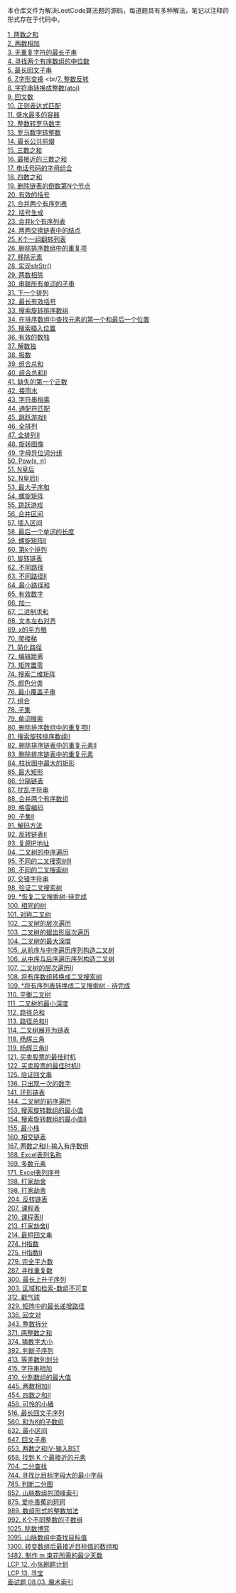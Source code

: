 本仓库文件为解决LeetCode算法题的源码，每道题具有多种解法，笔记以注释的形式存在于代码中。

[1. 两数之和](https://github.com/Seventeen1Gx/LeetCodeAlgorithm/blob/master/src/TwoSum.java)
<br/>[2. 两数相加](https://github.com/Seventeen1Gx/LeetCodeAlgorithm/blob/master/src/AddTowNum.java)
<br/>[3. 无重复字符的最长子串](https://github.com/Seventeen1Gx/LeetCodeAlgorithm/blob/master/src/LengthOfLongestSubstring.java)
<br/> [4. 寻找两个有序数组的中位数](https://github.com/Seventeen1Gx/LeetCodeAlgorithm/blob/master/src/MedianOfTwoSortedArrays.java)
<br/>[5. 最长回文子串](https://github.com/Seventeen1Gx/LeetCodeAlgorithm/blob/master/src/LongestPalindromicSubstring.java)
<br/>[6. Z字形变换](https://github.com/Seventeen1Gx/LeetCodeAlgorithm/blob/master/src/ZigzagConversion.java)
<br/[7. 整数反转](https://github.com/Seventeen1Gx/LeetCodeAlgorithm/blob/master/src/ReverseInteger.java)
<br/>[8. 字符串转换成整数(atoi)](https://github.com/Seventeen1Gx/LeetCodeAlgorithm/blob/master/src/AtoI.java)
<br/>[9. 回文数](https://github.com/Seventeen1Gx/LeetCodeAlgorithm/blob/master/src/PalindromeNum.java)
<br/>[10. 正则表达式匹配](https://github.com/Seventeen1Gx/LeetCodeAlgorithm/blob/master/src/RegularExpressionMatching.java)
<br/>[11. 盛水最多的容器](https://github.com/Seventeen1Gx/LeetCodeAlgorithm/blob/master/src/ContainerWithMostWater.java)
<br/>[12. 整数转罗马数字](https://github.com/Seventeen1Gx/LeetCodeAlgorithm/blob/master/src/IntegerToRoman.java)
<br/>[13. 罗马数字转整数](https://github.com/Seventeen1Gx/LeetCodeAlgorithm/blob/master/src/RomanToInteger.java)
<br/>[14. 最长公共前缀](https://github.com/Seventeen1Gx/LeetCodeAlgorithm/blob/master/src/LongestCommonPrefix.java)
<br/>[15. 三数之和](https://github.com/Seventeen1Gx/LeetCodeAlgorithm/blob/master/src/ThreeSum.java)
<br/>[16. 最接近的三数之和](https://github.com/Seventeen1Gx/LeetCodeAlgorithm/blob/master/src/ThreeSumClosest.java)
<br/>[17. 电话号码的字母组合](https://github.com/Seventeen1Gx/LeetCodeAlgorithm/blob/master/src/LetterCombinationsOfPhoneNum.java)
<br/>[18. 四数之和](https://github.com/Seventeen1Gx/LeetCodeAlgorithm/blob/master/src/FourSum.java)
<br/>[19. 删除链表的倒数第N个节点](https://github.com/Seventeen1Gx/LeetCodeAlgorithm/blob/master/src/RemoveNthNodeFromEndOfList.java)
<br/>[20. 有效的括号](https://github.com/Seventeen1Gx/LeetCodeAlgorithm/blob/master/src/ValidParentheses.java)
<br/>[21. 合并两个有序列表](https://github.com/Seventeen1Gx/LeetCodeAlgorithm/blob/master/src/MergeTwoSortedLists.java)
<br/>[22. 括号生成](https://github.com/Seventeen1Gx/LeetCodeAlgorithm/blob/master/src/GenerateParentheses.java)
<br/>[23. 合并k个有序列表](https://github.com/Seventeen1Gx/LeetCodeAlgorithm/blob/master/src/MergeKSortedLists.java)
<br/>[24. 两两交换链表中的结点](https://github.com/Seventeen1Gx/LeetCodeAlgorithm/blob/master/src/SwapNodesInPairs.java)
<br/>[25. K个一组翻转列表](https://github.com/Seventeen1Gx/LeetCodeAlgorithm/blob/master/src/SwapNodesInPairs.java)
<br/>[26. 删除排序数组中的重复项](https://github.com/Seventeen1Gx/LeetCodeAlgorithm/blob/master/src/RemoveDuplicatesFromSortedArray.java)
<br/>[27. 移除元素](https://github.com/Seventeen1Gx/LeetCodeAlgorithm/blob/master/src/RemoveDuplicatesFromSortedArray.java)
<br/>[28. 实现strStr()](https://github.com/Seventeen1Gx/LeetCodeAlgorithm/blob/master/src/ImplementStrstr.java)
<br/>[29. 两数相除](https://github.com/Seventeen1Gx/LeetCodeAlgorithm/blob/master/src/DivideTwoIntegers.java)
<br/>[30. 串联所有单词的子串](https://github.com/Seventeen1Gx/LeetCodeAlgorithm/blob/master/src/SubstringWithConcatenationOfAllWords.java)
<br/>[31. 下一个排列](https://github.com/Seventeen1Gx/LeetCodeAlgorithm/blob/master/src/NextPermutation.java)
<br/>[32. 最长有效括号](https://github.com/Seventeen1Gx/LeetCodeAlgorithm/blob/master/src/LongestValidParentheses.java)
<br/>[33. 搜索旋转排序数组](https://github.com/Seventeen1Gx/LeetCodeAlgorithm/blob/master/src/binarySearch/SearchInRotatedSortedArray.java)
<br/>[34. 在排序数组中查找元素的第一个和最后一个位置](https://github.com/Seventeen1Gx/LeetCodeAlgorithm/blob/master/src/binarySearch/FindFirstAndLastPositionOfElementInSortedArray.java)
<br/>[35. 搜索插入位置](https://github.com/Seventeen1Gx/LeetCodeAlgorithm/blob/master/src/binarySearch/SearchInsertPosition.java)
<br/>[36. 有效的数独](https://github.com/Seventeen1Gx/LeetCodeAlgorithm/blob/master/src/SearchInRotatedSortedArray.java)
<br/>[37. 解数独](https://github.com/Seventeen1Gx/LeetCodeAlgorithm/blob/master/src/SudokuSolver.java)
<br/>[38. 报数](https://github.com/Seventeen1Gx/LeetCodeAlgorithm/blob/master/src/CountAndSay.java)
<br/>[39. 组合总和](https://github.com/Seventeen1Gx/LeetCodeAlgorithm/blob/master/src/CombinationSum.java)
<br/>[40. 组合总和Ⅱ](https://github.com/Seventeen1Gx/LeetCodeAlgorithm/blob/master/src/CombinationSumNo2.java)
<br/>[41. 缺失的第一个正数](https://github.com/Seventeen1Gx/LeetCodeAlgorithm/blob/master/src/FirstMissingPositive.java)
<br/>[42. 接雨水](https://github.com/Seventeen1Gx/LeetCodeAlgorithm/blob/master/src/TrappingRainWater.java)
<br/>[43. 字符串相乘](https://github.com/Seventeen1Gx/LeetCodeAlgorithm/blob/master/src/MultiplyStrings.java)
<br/>[44. 通配符匹配](https://github.com/Seventeen1Gx/LeetCodeAlgorithm/blob/master/src/WildcardMatching.java)
<br/>[45. 跳跃游戏Ⅱ](https://github.com/Seventeen1Gx/LeetCodeAlgorithm/blob/master/src/JumpGameNo2.java)
<br/>[46. 全排列](https://github.com/Seventeen1Gx/LeetCodeAlgorithm/blob/master/src/Permutations.java)
<br/>[47. 全排列Ⅱ](https://github.com/Seventeen1Gx/LeetCodeAlgorithm/blob/master/src/PermutationsNo2.java)
<br/>[48. 旋转图像](https://github.com/Seventeen1Gx/LeetCodeAlgorithm/blob/master/src/RotateImage.java)
<br/>[49. 字母异位词分组](https://github.com/Seventeen1Gx/LeetCodeAlgorithm/blob/master/src/GroupAnagrams.java)
<br/>[50. Pow(x, n)](https://github.com/Seventeen1Gx/LeetCodeAlgorithm/blob/master/src/Pow_x_n.java)
<br/>[51. N皇后](https://github.com/Seventeen1Gx/LeetCodeAlgorithm/blob/master/src/NQueen.java)
<br/>[52. N皇后Ⅱ](https://github.com/Seventeen1Gx/LeetCodeAlgorithm/blob/master/src/NQueenNo2.java)
<br/>[53. 最大子序和](https://github.com/Seventeen1Gx/LeetCodeAlgorithm/blob/master/src/MaximumSubarray.java)
<br/>[54. 螺旋矩阵](https://github.com/Seventeen1Gx/LeetCodeAlgorithm/blob/master/src/SpiralMatrix.java)
<br/>[55. 跳跃游戏](https://github.com/Seventeen1Gx/LeetCodeAlgorithm/blob/master/src/JumpGame.java)
<br/>[56. 合并区间](https://github.com/Seventeen1Gx/LeetCodeAlgorithm/blob/master/src/MergeIntervals.java)
<br/>[57. 插入区间](https://github.com/Seventeen1Gx/LeetCodeAlgorithm/blob/master/src/InsertInterval.java)
<br/>[58. 最后一个单词的长度](https://github.com/Seventeen1Gx/LeetCodeAlgorithm/blob/master/src/LengthOfLastWord.java)
<br/>[59. 螺旋矩阵Ⅱ](https://github.com/Seventeen1Gx/LeetCodeAlgorithm/blob/master/src/SpiralMatrixNo2.java)
<br/>[60. 第k个排列](https://github.com/Seventeen1Gx/LeetCodeAlgorithm/blob/master/src/PermutationSequence.java)
<br/>[61. 旋转链表](https://github.com/Seventeen1Gx/LeetCodeAlgorithm/blob/master/src/RotateList.java)
<br/>[62. 不同路径](https://github.com/Seventeen1Gx/LeetCodeAlgorithm/blob/master/src/UniquePaths.java)
<br/>[63. 不同路径Ⅱ](https://github.com/Seventeen1Gx/LeetCodeAlgorithm/blob/master/src/UniquePathsNo2.java)
<br/>[64. 最小路径和](https://github.com/Seventeen1Gx/LeetCodeAlgorithm/blob/master/src/MinimumPathSum.java)
<br/>[65. 有效数字](https://github.com/Seventeen1Gx/LeetCodeAlgorithm/blob/master/src/ValidNumber.java)
<br/>[66. 加一](https://github.com/Seventeen1Gx/LeetCodeAlgorithm/blob/master/src/PlusOne.java)
<br/>[67. 二进制求和](https://github.com/Seventeen1Gx/LeetCodeAlgorithm/blob/master/src/AddBinary.java)
<br/>[68. 文本左右对齐](https://github.com/Seventeen1Gx/LeetCodeAlgorithm/blob/master/src/TextJustification.java)
<br/>[69. x的平方根](https://github.com/Seventeen1Gx/LeetCodeAlgorithm/blob/master/src/binarySearch/SqrtX.java)
<br/>[70. 爬楼梯](https://github.com/Seventeen1Gx/LeetCodeAlgorithm/blob/master/src/ClimbingStairs.java)
<br/>[71. 简化路径](https://github.com/Seventeen1Gx/LeetCodeAlgorithm/blob/master/src/SimplifyPath.java)
<br/>[72. 编辑距离](https://github.com/Seventeen1Gx/LeetCodeAlgorithm/blob/master/src/EditDistance.java)
<br/>[73. 矩阵置零](https://github.com/Seventeen1Gx/LeetCodeAlgorithm/blob/master/src/SetMatrixZeroes.java)
<br/>[74. 搜索二维矩阵](https://github.com/Seventeen1Gx/LeetCodeAlgorithm/blob/master/src/Search2dMatrix.java)
<br/>[75. 颜色分类](https://github.com/Seventeen1Gx/LeetCodeAlgorithm/blob/master/src/SortColors.java)
<br/>[76. 最小覆盖子串](https://github.com/Seventeen1Gx/LeetCodeAlgorithm/blob/master/src/MinimumWindowSubstring.java)
<br/>[77. 组合](https://github.com/Seventeen1Gx/LeetCodeAlgorithm/blob/master/src/Combinations.java)
<br/>[78. 子集](https://github.com/Seventeen1Gx/LeetCodeAlgorithm/blob/master/src/Subsets.java)
<br/>[79. 单词搜索](https://github.com/Seventeen1Gx/LeetCodeAlgorithm/blob/master/src/WordSearch.java)
<br/>[80. 删除排序数组中的重复项II](https://github.com/Seventeen1Gx/LeetCodeAlgorithm/blob/master/src/RemoveDuplicatesFromSortedArrayNo2.java)
<br/>[81. 搜索旋转排序数组II](https://github.com/Seventeen1Gx/LeetCodeAlgorithm/blob/master/src/binarySearch/SearchInRotatedSortedArrayNo2.java)
<br/>[82. 删除排序链表中的重复元素II](https://github.com/Seventeen1Gx/LeetCodeAlgorithm/blob/master/src/RemoveDuplicatesFromSortedListNo2.java)
<br/>[83. 删除排序链表中的重复元素](https://github.com/Seventeen1Gx/LeetCodeAlgorithm/blob/master/src/RemoveDuplicatesFromSortedList.java)
<br/>[84. 柱状图中最大的矩形](https://github.com/Seventeen1Gx/LeetCodeAlgorithm/blob/master/src/SearchInRotatedSortedArray.java)
<br/>[85. 最大矩形](https://github.com/Seventeen1Gx/LeetCodeAlgorithm/blob/master/src/SearchInRotatedSortedArray.java)
<br/>[86. 分隔链表](https://github.com/Seventeen1Gx/LeetCodeAlgorithm/blob/master/src/PartitionList.java)
<br/>[87. 扰乱字符串](https://github.com/Seventeen1Gx/LeetCodeAlgorithm/blob/master/src/ScrambleString.java)
<br/>[88. 合并两个有序数组](https://github.com/Seventeen1Gx/LeetCodeAlgorithm/blob/master/src/MergeSortedArray.java)
<br/>[89. 格雷编码](https://github.com/Seventeen1Gx/LeetCodeAlgorithm/blob/master/src/GrayCode.java)
<br/>[90. 子集II](https://github.com/Seventeen1Gx/LeetCodeAlgorithm/blob/master/src/SubSetsNo2.java)
<br/>[91. 解码方法](https://github.com/Seventeen1Gx/LeetCodeAlgorithm/blob/master/src/DecodeWays.java)
<br/>[92. 反转链表II](https://github.com/Seventeen1Gx/LeetCodeAlgorithm/blob/master/src/ReverseLinkedListNo2.java)
<br/>[93. 复原IP地址](https://github.com/Seventeen1Gx/LeetCodeAlgorithm/blob/master/src/RestoreIpAddresses.java)
<br/>[94. 二叉树的中序遍历](https://github.com/Seventeen1Gx/LeetCodeAlgorithm/blob/master/src/BinaryTreeInorderTraversal.java)
<br/>[95. 不同的二叉搜索树II](https://github.com/Seventeen1Gx/LeetCodeAlgorithm/blob/master/src/UniqueBinarySearchTreesNo2.java)
<br/>[96. 不同的二叉搜索树](https://github.com/Seventeen1Gx/LeetCodeAlgorithm/blob/master/src/UniqueBinarySearchTrees.java)
<br/>[97. 交错字符串](https://github.com/Seventeen1Gx/LeetCodeAlgorithm/blob/master/src/InterleavingString.java)
<br/>[98. 验证二叉搜索树](https://github.com/Seventeen1Gx/LeetCodeAlgorithm/blob/master/src/ValidateBinarySearchTree.java)
<br/>[99. *恢复二叉搜索树-待完成](https://github.com/Seventeen1Gx/LeetCodeAlgorithm/blob/master/src/SearchInRotatedSortedArray.java)
<br/>[100. 相同的树](https://github.com/Seventeen1Gx/LeetCodeAlgorithm/blob/master/src/SameTree.java)
<br/>[101. 对称二叉树](https://github.com/Seventeen1Gx/LeetCodeAlgorithm/blob/master/src/SymmetricTree.java)
<br/>[102. 二叉树的层次遍历](https://github.com/Seventeen1Gx/LeetCodeAlgorithm/blob/master/src/BinaryTreeLevelOrderTraversal.java)
<br/>[103. 二叉树的锯齿形层次遍历](https://github.com/Seventeen1Gx/LeetCodeAlgorithm/blob/master/src/BinaryTreeZigzagLevelOrderTraversal.java)
<br/>[104. 二叉树的最大深度](https://github.com/Seventeen1Gx/LeetCodeAlgorithm/blob/master/src/MaximumDepthOfBinaryTree.java)
<br/>[105. 从前序与中序遍历序列构造二叉树](https://github.com/Seventeen1Gx/LeetCodeAlgorithm/blob/master/src/ConstructBinaryTreeFromPreorderAndInorderTraversal.java)
<br/>[106. 从中序与后序遍历序列构造二叉树](https://github.com/Seventeen1Gx/LeetCodeAlgorithm/blob/master/src/ConstructBinaryTreeFromInorderAndPostorderTraversal.java)
<br/>[107. 二叉树的层次遍历Ⅱ](https://github.com/Seventeen1Gx/LeetCodeAlgorithm/blob/master/src/BinaryTreeLevelOrderTraversalNo2.java)
<br/>[108. 将有序数组转换成二叉搜索树](https://github.com/Seventeen1Gx/LeetCodeAlgorithm/blob/master/src/ConvertSortedArrayToBinarySearchTree.java)
<br/>[109. *将有序列表转换成二叉搜索树 - 待完成](https://github.com/Seventeen1Gx/LeetCodeAlgorithm/blob/master/src/ConvertSortedListToBinarySearchTree.java)
<br/>[110. 平衡二叉树](https://github.com/Seventeen1Gx/LeetCodeAlgorithm/blob/master/src/BalancedBinaryTree.java)
<br/>[111. 二叉树的最小深度](https://github.com/Seventeen1Gx/LeetCodeAlgorithm/blob/master/src/MinimumDepthOfBinaryTree.java)
<br/>[112. 路径总和](https://github.com/Seventeen1Gx/LeetCodeAlgorithm/blob/master/src/PathSum.java)
<br/>[113. 路径总和Ⅱ](https://github.com/Seventeen1Gx/LeetCodeAlgorithm/blob/master/src/PathSumNo2.java)
<br/>[114. 二叉树展开为链表](https://github.com/Seventeen1Gx/LeetCodeAlgorithm/blob/master/src/FlattenBinaryTreeToLinkedList.java)
<br/>[118. 杨辉三角](https://github.com/Seventeen1Gx/LeetCodeAlgorithm/blob/master/src/PascalsTriangle.java)
<br/>[119. 杨辉三角Ⅱ](https://github.com/Seventeen1Gx/LeetCodeAlgorithm/blob/master/src/PascalsTriangleNo2.java)
<br/>[121. 买卖股票的最佳时机](https://github.com/Seventeen1Gx/LeetCodeAlgorithm/blob/master/src/BestTimeToBuyAndSellStock.java)
<br/>[122. 买卖股票的最佳时机Ⅱ](https://github.com/Seventeen1Gx/LeetCodeAlgorithm/blob/master/src/BestTimeToBuyAndSellStockNo2.java)
<br/>[125. 验证回文串](https://github.com/Seventeen1Gx/LeetCodeAlgorithm/blob/master/src/ValidPalindrome.java)
<br/>[136. 只出现一次的数字](https://github.com/Seventeen1Gx/LeetCodeAlgorithm/blob/master/src/SingleNumber.java)
<br/>[141. 环形链表](https://github.com/Seventeen1Gx/LeetCodeAlgorithm/blob/master/src/LinkedListCycle.java)
<br/>[144. 二叉树的前序遍历](https://github.com/Seventeen1Gx/LeetCodeAlgorithm/blob/master/src/BinaryTreePreorderTraversal.java)
<br/>[153. 搜索旋转数组的最小值](https://github.com/Seventeen1Gx/LeetCodeAlgorithm/blob/master/src/binarySearch/FindMinimumInRotatedSortedArray.java)
<br/>[154. 搜索旋转数组的最小值Ⅱ](https://github.com/Seventeen1Gx/LeetCodeAlgorithm/blob/master/src/binarySearch/FindMinimumInRotatedSortedArrayNo2.java)
<br/>[155. 最小栈](https://github.com/Seventeen1Gx/LeetCodeAlgorithm/blob/master/src/MinStack.java)
<br/>[160. 相交链表](https://github.com/Seventeen1Gx/LeetCodeAlgorithm/blob/master/src/IntersectionOfTwoLinkedLists.java)
<br/>[167. 两数之和Ⅱ-输入有序数组](https://github.com/Seventeen1Gx/LeetCodeAlgorithm/blob/master/src/TwoSumNo2InputArrayIsSorted.java)
<br/>[168. Excel表列名称](https://github.com/Seventeen1Gx/LeetCodeAlgorithm/blob/master/src/ExcelSheetColumnTitle.java)
<br/>[169. 多数元素](https://github.com/Seventeen1Gx/LeetCodeAlgorithm/blob/master/src/MajorityElement.java)
<br/>[171. Excel表列序号](https://github.com/Seventeen1Gx/LeetCodeAlgorithm/blob/master/src/ExcelSheetColumnNumber.java)
<br/>[198. 打家劫舍](https://github.com/Seventeen1Gx/LeetCodeAlgorithm/blob/master/src/HouseRobber.java)
<br/>[198. 打家劫舍](https://github.com/Seventeen1Gx/LeetCodeAlgorithm/blob/master/src/HouseRobber.java)
<br/>[204. 反转链表](https://github.com/Seventeen1Gx/LeetCodeAlgorithm/blob/master/src/ReverseLinkedList.java)
<br/>[207. 课程表](https://github.com/Seventeen1Gx/LeetCodeAlgorithm/blob/master/src/CourseSchedule.java)
<br/>[210. 课程表Ⅱ](https://github.com/Seventeen1Gx/LeetCodeAlgorithm/blob/master/src/CourseScheduleNo2.java)
<br/>[213. 打家劫舍Ⅱ](https://github.com/Seventeen1Gx/LeetCodeAlgorithm/blob/master/src/HouseRobberNo2.java)
<br/>[214. 最短回文串](https://github.com/Seventeen1Gx/LeetCodeAlgorithm/blob/master/src/ShortestPalindrome.java)
<br/>[274. H指数](https://github.com/Seventeen1Gx/LeetCodeAlgorithm/blob/master/src/HIndex.java)
<br/>[275. H指数Ⅱ](https://github.com/Seventeen1Gx/LeetCodeAlgorithm/blob/master/src/binarySearch/HIndexNo2.java)
<br/>[279. 完全平方数](https://github.com/Seventeen1Gx/LeetCodeAlgorithm/blob/master/src/PerfectSquares.java)
<br/>[287. 寻找重复数](https://github.com/Seventeen1Gx/LeetCodeAlgorithm/blob/master/src/binarySearch/FindTheDuplicateNumber.java)
<br/>[300. 最长上升子序列](https://github.com/Seventeen1Gx/LeetCodeAlgorithm/blob/master/src/LongestIncreasingSubsequence.java)
<br/>[303. 区域和检索-数组不可变](https://github.com/Seventeen1Gx/LeetCodeAlgorithm/blob/master/src/RangeSumQueryImmutable.java)
<br/>[312. 戳气球](https://github.com/Seventeen1Gx/LeetCodeAlgorithm/blob/master/src/BurstBalloons.java)
<br/>[329. 矩阵中的最长递增路径](https://github.com/Seventeen1Gx/LeetCodeAlgorithm/blob/master/src/LongestIncreasingPathInAMatrix.java)
<br/>[336. 回文对](https://github.com/Seventeen1Gx/LeetCodeAlgorithm/blob/master/src/PalindromePairs.java)
<br/>[343. 整数拆分](https://github.com/Seventeen1Gx/LeetCodeAlgorithm/blob/master/src/IntegerBreak.java)
<br/>[371. 两整数之和](https://github.com/Seventeen1Gx/LeetCodeAlgorithm/blob/master/src/SumOfTwoIntegers.java)
<br/>[374. 猜数字大小](https://github.com/Seventeen1Gx/LeetCodeAlgorithm/blob/master/src/binarySearch/GuessNumberHigherOrLower.java)
<br/>[392. 判断子序列](https://github.com/Seventeen1Gx/LeetCodeAlgorithm/blob/master/src/IsSubsequence.java)
<br/>[413. 等差数列划分](https://github.com/Seventeen1Gx/LeetCodeAlgorithm/blob/master/src/ArithmeticSlices.java)
<br/>[415. 字符串相加](https://github.com/Seventeen1Gx/LeetCodeAlgorithm/blob/master/src/AddStrings.java)
<br/>[410. 分割数组的最大值](https://github.com/Seventeen1Gx/LeetCodeAlgorithm/blob/master/src/SplitArrayLargestSum.java)
<br/>[445. 两数相加Ⅱ](https://github.com/Seventeen1Gx/LeetCodeAlgorithm/blob/master/src/AddTwoNumbersNo2.java)
<br/>[454. 四数之和Ⅱ](https://github.com/Seventeen1Gx/LeetCodeAlgorithm/blob/master/src/FourSumNo2.java)
<br/>[458. 可怜的小猪](https://github.com/Seventeen1Gx/LeetCodeAlgorithm/blob/master/src/PoorPig.java)
<br/>[516. 最长回文子序列](https://github.com/Seventeen1Gx/LeetCodeAlgorithm/blob/master/src/LongestPalindromicSubsequence.java)
<br/>[560. 和为K的子数组](https://github.com/Seventeen1Gx/LeetCodeAlgorithm/blob/master/src/SubarraySumEqualsK.java)
<br/>[632. 最小区间](https://github.com/Seventeen1Gx/LeetCodeAlgorithm/blob/master/src/SmallestRangeCoveringElementsFromKLists.java)
<br/>[647. 回文子串](https://github.com/Seventeen1Gx/LeetCodeAlgorithm/blob/master/src/PalindromicSubstrings.java)
<br/>[653. 两数之和Ⅳ-输入BST](https://github.com/Seventeen1Gx/LeetCodeAlgorithm/blob/master/src/TwoSumNo4InputIsBST.java)
<br/>[658. 找到 K 个最接近的元素](https://github.com/Seventeen1Gx/LeetCodeAlgorithm/blob/master/src/FindKClosestElements.java)
<br/>[704. 二分查找](https://github.com/Seventeen1Gx/LeetCodeAlgorithm/blob/master/src/binarySearch/BinarySearch.java)
<br/>[744. 寻找比目标字母大的最小字母](https://github.com/Seventeen1Gx/LeetCodeAlgorithm/blob/master/src/binarySearch/FindSmallestLetterGreaterThanTarget.java)
<br/>[785. 判断二分图](https://github.com/Seventeen1Gx/LeetCodeAlgorithm/blob/master/src/IsGraphBipartite.java)
<br/>[852. 山脉数组的顶峰索引](https://github.com/Seventeen1Gx/LeetCodeAlgorithm/blob/master/src/binarySearch/PeakIndexInAMountainArray.java)
<br/>[875. 爱吃香蕉的珂珂](https://github.com/Seventeen1Gx/LeetCodeAlgorithm/blob/master/src/binarySearch/KokoEatingBananas.java)
<br/>[989. 数组形式的整数加法](https://github.com/Seventeen1Gx/LeetCodeAlgorithm/blob/master/src/AddToArrayFormOfInteger.java)
<br/>[992. K个不同整数的子数组](https://github.com/Seventeen1Gx/LeetCodeAlgorithm/blob/master/src/SubarraysWithKDifferentIntegers.java)
<br/>[1025. 除数博弈](https://github.com/Seventeen1Gx/LeetCodeAlgorithm/blob/master/src/DivisorGame.java)
<br/>[1095. 山脉数组中查找目标值](https://github.com/Seventeen1Gx/LeetCodeAlgorithm/blob/master/src/binarySearch/FindInMountainArray.java)
<br/>[1300. 转变数组后最接近目标值的数组和](https://github.com/Seventeen1Gx/LeetCodeAlgorithm/blob/master/src/binarySearch/SumOfMutatedArrayClosestToTarget.java)
<br/>[1482. 制作 m 束花所需的最少天数](https://github.com/Seventeen1Gx/LeetCodeAlgorithm/blob/master/src/binarySearch/MinimumNumberOfDaysToMakeMBouquets.java)
<br/>[LCP 12. 小张刷题计划](https://github.com/Seventeen1Gx/LeetCodeAlgorithm/blob/master/src/binarySearch/XiaoZhangShuaTiJiHua.java)
<br/>[LCP 13. 寻宝](https://github.com/Seventeen1Gx/LeetCodeAlgorithm/blob/master/src/XunBao.java)
<br/>[面试题 08.03. 魔术索引](https://github.com/Seventeen1Gx/LeetCodeAlgorithm/blob/master/src/MagicIndex.java)